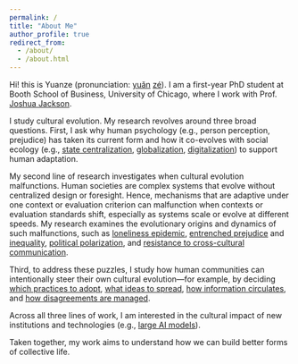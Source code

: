 ```yaml
---
permalink: /
title: "About Me"
author_profile: true
redirect_from: 
  - /about/
  - /about.html
---
```


Hi! this is Yuanze (pronunciation: [yuăn](https://en.wiktionary.org/wiki/File:zh-yu%C7%8En.ogg) [zé](https://en.wiktionary.org/wiki/File:zh-z%C3%A9.ogg)). I am a first-year PhD student at Booth School of Business, University of Chicago, where I work with Prof. [Joshua Jackson](https://www.joshuaconradjackson.com/).

I study cultural evolution. My research revolves around three broad questions. First, I ask why human psychology (e.g., person perception, prejudice) has taken its current form and how it co-evolves with social ecology (e.g., [state centralization](https://doi.org/10.31234/osf.io/zxuth), [globalization](https://journals.sagepub.com/doi/epub/10.1177/01461672231190753), [digitalization](https://yuanzeliu.github.io/files/ai_prioritization.pdf)) to support human adaptation. 

My second line of research investigates when cultural evolution malfunctions. Human societies are complex systems that evolve without centralized design or foresight. Hence, mechanisms that are adaptive under one context or evaluation criterion can malfunction when contexts or evaluation standards shift, especially as systems scale or evolve at different speeds. My research examines the evolutionary origins and dynamics of such malfunctions, such as [loneliness epidemic](https://yuanzeliu.github.io/files/hybridNetwork.docx), [entrenched prejudice](https://doi.org/10.31234/osf.io/zxuth) and [inequality](https://onlinelibrary.wiley.com/doi/full/10.1111/pops.12927), [political polarization](https://doi.org/10.31234/osf.io/7cqfs_v3), and [resistance to cross-cultural communication](https://journals.sagepub.com/doi/epub/10.1177/01461672231190753). 

Third, to address these puzzles, I study how human communities can intentionally steer their own cultural evolution—for example, by deciding [which practices to adopt](https://doi.org/10.31234/osf.io/7bqxp_v1), [what ideas to spread](https://onlinelibrary.wiley.com/doi/full/10.1111/pops.12927), [how information circulates](https://yuanzeliu.github.io/files/hybridNetwork.docx), and [how disagreements are managed](https://doi.org/10.31234/osf.io/gfdwx_v1). 

Across all three lines of work, I am interested in the cultural impact of new institutions and technologies (e.g., [large AI models](https://yuanzeliu.github.io/files/hybridNetwork.docx)).

Taken together, my work aims to understand how we can build better forms of collective life.

<p style="text-align:center;margin-top:20px;">
<script type="text/javascript" id="clustrmaps" src="//clustrmaps.com/map_v2.js?d=HhrBCMvvM0ADB46f8r2wVXbDz1I0B3sdZ74VDjmfZwY&&co=003366&cmo=126d3b&cmn=cb0821&ct=808080"></script>
</p>


